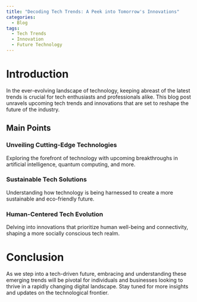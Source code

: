 ```yaml
---
title: "Decoding Tech Trends: A Peek into Tomorrow's Innovations"
categories:
  - Blog
tags:
  - Tech Trends
  - Innovation
  - Future Technology
---
```


# Introduction
In the ever-evolving landscape of technology, keeping abreast of the latest trends is crucial for tech enthusiasts and professionals alike. This blog post unravels upcoming tech trends and innovations that are set to reshape the future of the industry.

## Main Points
### Unveiling Cutting-Edge Technologies
Exploring the forefront of technology with upcoming breakthroughs in artificial intelligence, quantum computing, and more.

### Sustainable Tech Solutions
Understanding how technology is being harnessed to create a more sustainable and eco-friendly future.

### Human-Centered Tech Evolution
Delving into innovations that prioritize human well-being and connectivity, shaping a more socially conscious tech realm.

# Conclusion
As we step into a tech-driven future, embracing and understanding these emerging trends will be pivotal for individuals and businesses looking to thrive in a rapidly changing digital landscape. Stay tuned for more insights and updates on the technological frontier.